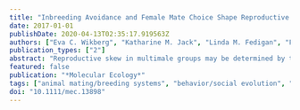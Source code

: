 ```yaml
---
title: "Inbreeding Avoidance and Female Mate Choice Shape Reproductive Skew in Capuchin Monkeys (Cebus capucinus imitator)"
date: 2017-01-01
publishDate: 2020-04-13T02:35:17.919563Z
authors: ["Eva C. Wikberg", "Katharine M. Jack", "Linda M. Fedigan", "Fernando A. Campos", "Akiko S. Yashima", "Mackenzie L. Bergstrom", "Tomohide Hiwatashi", "Shoji Kawamura"]
publication_types: ["2"]
abstract: "Reproductive skew in multimale groups may be determined by the need for alpha males to offer reproductive opportunities as staying incentives to subordinate males (concessions), by the relative fighting ability of the alpha male (tug-of-war) or by how easily females can be monopolized (priority-of-access). These models have rarely been investigated in species with exceptionally long male tenures, such as white-faced capuchins, where female mate choice for novel unrelated males may be important in shaping reproductive skew. We investigated reproductive skew in white-faced capuchins at Sector Santa Rosa, Costa Rica, using 20 years of demographic, behavioural and genetic data. Infant survival and alpha male reproductive success were highest in small multimale groups, which suggests that the presence of subordinate males can be beneficial to the alpha male, in line with the concession model's assumptions. None of the skew models predicted the observed degree of reproductive sharing, and the probability of an alpha male producing offspring was not affected by his relatedness to subordinate males, whether he resided with older subordinate males, whether he was prime aged, the number of males or females in the group or the number of infants conceived within the same month. Instead, the alpha male's probability of producing offspring decreased when he was the sire of the mother, was weak and lacked a well-established position and had a longer tenure. Because our data best supported the inbreeding avoidance hypothesis and female choice for strong novel mates, these hypotheses should be taken into account in future skew models."
featured: false
publication: "*Molecular Ecology*"
tags: ["animal mating/breeding systems", "behavior/social evolution", "inbreeding", "Mammals"]
doi: "10.1111/mec.13898"
---
```

